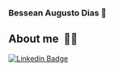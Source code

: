 ### Bessean Augusto Dias 👋




## About me   👩‍💻 

[![Linkedin Badge](https://img.shields.io/badge/-LinkedIn-blue?style=flat-square&logo=Linkedin&logoColor=white&link=https://www.linkedin.com/in/bessean/)](https://www.linkedin.com/in/bessean/)
